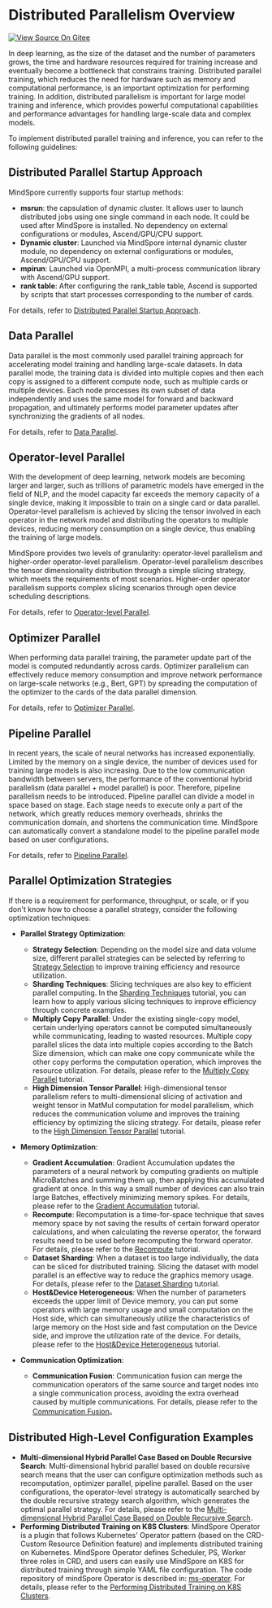 # Distributed Parallelism Overview

[![View Source On Gitee](https://mindspore-website.obs.cn-north-4.myhuaweicloud.com/website-images/master/resource/_static/logo_source_en.svg)](https://gitee.com/mindspore/docs/blob/master/docs/tutorials/source_en/parallel/overview.md)

In deep learning, as the size of the dataset and the number of parameters grows, the time and hardware resources required for training increase and eventually become a bottleneck that constrains training. Distributed parallel training, which reduces the need for hardware such as memory and computational performance, is an important optimization for performing training. In addition, distributed parallelism is important for large model training and inference, which provides powerful computational capabilities and performance advantages for handling large-scale data and complex models.

To implement distributed parallel training and inference, you can refer to the following guidelines:

## Distributed Parallel Startup Approach

MindSpore currently supports four startup methods:

- **msrun**: the capsulation of dynamic cluster. It allows user to launch distributed jobs using one single command in each node. It could be used after MindSpore is installed. No dependency on external configurations or modules, Ascend/GPU/CPU support.
- **Dynamic cluster**: Launched via MindSpore internal dynamic cluster module, no dependency on external configurations or modules, Ascend/GPU/CPU support.
- **mpirun**: Launched via OpenMPI, a multi-process communication library with Ascend/GPU support.
- **rank table**: After configuring the rank_table table, Ascend is supported by scripts that start processes corresponding to the number of cards.

For details, refer to [Distributed Parallel Startup Approach](https://www.mindspore.cn/tutorials/en/master/parallel/startup_method.html).

## Data Parallel

Data parallel is the most commonly used parallel training approach for accelerating model training and handling large-scale datasets. In data parallel mode, the training data is divided into multiple copies and then each copy is assigned to a different compute node, such as multiple cards or multiple devices. Each node processes its own subset of data independently and uses the same model for forward and backward propagation, and ultimately performs model parameter updates after synchronizing the gradients of all nodes.

For details, refer to [Data Parallel](https://www.mindspore.cn/tutorials/en/master/parallel/data_parallel.html).

## Operator-level Parallel

With the development of deep learning, network models are becoming larger and larger, such as trillions of parametric models have emerged in the field of NLP, and the model capacity far exceeds the memory capacity of a single device, making it impossible to train on a single card or data parallel. Operator-level parallelism is achieved by slicing the tensor involved in each operator in the network model and distributing the operators to multiple devices, reducing memory consumption on a single device, thus enabling the training of large models.

MindSpore provides two levels of granularity: operator-level parallelism and higher-order operator-level parallelism. Operator-level parallelism describes the tensor dimensionality distribution through a simple slicing strategy, which meets the requirements of most scenarios. Higher-order operator parallelism supports complex slicing scenarios through open device scheduling descriptions.

For details, refer to [Operator-level Parallel](https://www.mindspore.cn/tutorials/en/master/parallel/operator_parallel.html).

## Optimizer Parallel

When performing data parallel training, the parameter update part of the model is computed redundantly across cards. Optimizer parallelism can effectively reduce memory consumption and improve network performance on large-scale networks (e.g., Bert, GPT) by spreading the computation of the optimizer to the cards of the data parallel dimension.

For details, refer to [Optimizer Parallel](https://www.mindspore.cn/tutorials/en/master/parallel/optimizer_parallel.html).

## Pipeline Parallel

In recent years, the scale of neural networks has increased exponentially. Limited by the memory on a single device, the number of devices used for training large models is also increasing. Due to the low communication bandwidth between servers, the performance of the conventional hybrid parallelism (data parallel + model parallel) is poor. Therefore, pipeline parallelism needs to be introduced. Pipeline parallel can divide a model in space based on stage. Each stage needs to execute only a part of the network, which greatly reduces memory overheads, shrinks the communication domain, and shortens the communication time. MindSpore can automatically convert a standalone model to the pipeline parallel mode based on user configurations.

For details, refer to [Pipeline Parallel](https://www.mindspore.cn/tutorials/en/master/parallel/pipeline_parallel.html).

## Parallel Optimization Strategies

If there is a requirement for performance, throughput, or scale, or if you don't know how to choose a parallel strategy, consider the following optimization techniques:

- **Parallel Strategy Optimization**:

    - **Strategy Selection**: Depending on the model size and data volume size, different parallel strategies can be selected by referring to [Strategy Selection](https://www.mindspore.cn/tutorials/en/master/parallel/strategy_select.html) to improve training efficiency and resource utilization.
    - **Sharding Techniques**: Slicing techniques are also key to efficient parallel computing. In the [Sharding Techniques](https://www.mindspore.cn/tutorials/en/master/parallel/split_technique.html) tutorial, you can learn how to apply various slicing techniques to improve efficiency through concrete examples.
    - **Multiply Copy Parallel**: Under the existing single-copy model, certain underlying operators cannot be computed simultaneously while communicating, leading to wasted resources. Multiple copy parallel slices the data into multiple copies according to the Batch Size dimension, which can make one copy communicate while the other copy performs the computation operation, which improves the resource utilization. For details, please refer to the [Multiply Copy Parallel](https://www.mindspore.cn/tutorials/en/master/parallel/multiple_copy.html) tutorial.
    - **High Dimension Tensor Parallel**: High-dimensional tensor parallelism refers to multi-dimensional slicing of activation and weight tensor in MatMul computation for model parallelism, which reduces the communication volume and improves the training efficiency by optimizing the slicing strategy. For details, please refer to the [High Dimension Tensor Parallel](https://www.mindspore.cn/tutorials/en/master/parallel/high_dimension_tensor_parallel.html) tutorial.
- **Memory Optimization**:

    - **Gradient Accumulation**: Gradient Accumulation updates the parameters of a neural network by computing gradients on multiple MicroBatches and summing them up, then applying this accumulated gradient at once. In this way a small number of devices can also train large Batches, effectively minimizing memory spikes. For details, please refer to the [Gradient Accumulation](https://www.mindspore.cn/tutorials/en/master/parallel/distributed_gradient_accumulation.html) tutorial.
    - **Recompute**: Recomputation is a time-for-space technique that saves memory space by not saving the results of certain forward operator calculations, and when calculating the reverse operator, the forward results need to be used before recomputing the forward operator. For details, please refer to the [Recompute](https://www.mindspore.cn/tutorials/en/master/parallel/recompute.html) tutorial.
    - **Dataset Sharding**: When a dataset is too large individually, the data can be sliced for distributed training. Slicing the dataset with model parallel is an effective way to reduce the graphics memory usage. For details, please refer to the [Dataset Sharding](https://www.mindspore.cn/tutorials/en/master/parallel/dataset_slice.html) tutorial.
    - **Host&Device Heterogeneous**: When the number of parameters exceeds the upper limit of Device memory, you can put some operators with large memory usage and small computation on the Host side, which can simultaneously utilize the characteristics of large memory on the Host side and fast computation on the Device side, and improve the utilization rate of the device. For details, please refer to the [Host&Device Heterogeneous](https://www.mindspore.cn/tutorials/en/master/parallel/host_device_training.html) tutorial.
- **Communication Optimization**:

    - **Communication Fusion**: Communication fusion can merge the communication operators of the same source and target nodes into a single communication process, avoiding the extra overhead caused by multiple communications. For details, please refer to the [Communication Fusion](https://www.mindspore.cn/tutorials/en/master/parallel/comm_fusion.html)。

## Distributed High-Level Configuration Examples

- **Multi-dimensional Hybrid Parallel Case Based on Double Recursive Search**: Multi-dimensional hybrid parallel based on double recursive search means that the user can configure optimization methods such as recomputation, optimizer parallel, pipeline parallel. Based on the user configurations, the operator-level strategy is automatically searched by the double recursive strategy search algorithm, which generates the optimal parallel strategy. For details, please refer to the [Multi-dimensional Hybrid Parallel Case Based on Double Recursive Search](https://www.mindspore.cn/tutorials/en/master/parallel/multiple_mixed.html).
- **Performing Distributed Training on K8S Clusters**: MindSpore Operator is a plugin that follows Kubernetes' Operator pattern (based on the CRD-Custom Resource Definition feature) and implements distributed training on Kubernetes. MindSpore Operator defines Scheduler, PS, Worker three roles in CRD, and users can easily use MindSpore on K8S for distributed training through simple YAML file configuration. The code repository of mindSpore Operator is described in: [ms-operator](https://gitee.com/mindspore/ms-operator/). For details, please refer to the [Performing Distributed Training on K8S Clusters](https://www.mindspore.cn/tutorials/en/master/parallel/ms_operator.html).
